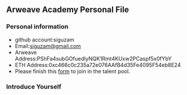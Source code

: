 ## Arweave Academy Personal File

### Personal information

- github account:siguzam
- Email:siguzam@gmail.com
- Arweave Address:PShFa4subGOfuedIyNQK1Rmt4KUxw2PCaspf5x0fYbY
- ETH Address:0xc466c0c235a72e076AAfB4d35Fe4095F54eb8E24
- Please finish this [form](https://docs.google.com/forms/d/e/1FAIpQLSfWA5fIIcBgmRppm3jNz5vmf9Mai_QMVil-2pO4r7YKn_Zhtw/viewform?usp=sf_link) to join in the talent pool.

### Introduce Yourself
